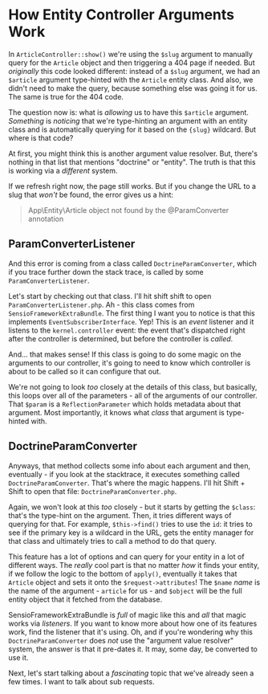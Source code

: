 # How Entity Controller Arguments Work

In `ArticleController::show()` we're using the `$slug` argument to manually query
for the `Article` object and then triggering a 404 page if needed. But
*originally* this code looked different: instead of a `$slug`
argument, we had an `$article` argument type-hinted with the `Article` entity
class. And also, we didn't need to make the query, because something else was
going it for us. The same is true for the 404 code.

The question now is: what is *allowing* us to have this `$article` argument.
*Something* is *noticing* that we're type-hinting an argument with an entity
class and is automatically querying for it based on the `{slug}` wildcard.
But where is that code?

At first, you might think this is another argument value resolver. But, there's
nothing in that list that mentions "doctrine" or "entity". The truth is that
this is working via a *different* system.

If we refresh right now, the page still works. But if you change the URL to a
slug that *won't* be found, the error gives us a hint:

> App\Entity\Article object not found by the @ParamConverter annotation

## ParamConverterListener

And this error is coming from a class called `DoctrineParamConverter`, which if
you trace further down the stack trace, is called by some `ParamConverterListener`.

Let's start by checking out that class. I'll hit shift shift to open
`ParamConverterListener.php`. Ah - this class comes from
`SensioFrameworkExtraBundle`. The first thing I want you to notice is that this
implements `EventSubscriberInterface`. Yep! This is an *event* listener and it
listens to the `kernel.controller` event: the event that's dispatched right after
the controller is determined, but before the controller is *called*.

And... that makes sense! If this class is going to do some magic on the arguments
to our controller, it's going to need to know which controller is about to be
called so it can configure that out.

We're not going to look *too* closely at the details of this class, but basically,
this loops over all of the parameters - all of the arguments of our controller.
That `$param` is a `ReflectionParameter` which holds metadata about that argument.
Most importantly, it knows what *class* that argument is type-hinted with.

## DoctrineParamConverter

Anyways, that method collects some info about each argument and then, eventually -
if you look at the stacktrace, it executes something called
`DoctrineParamConverter`. That's where the magic happens. I'll hit Shift + Shift
to open that file: `DoctrineParamConverter.php`.

Again, we won't look at this *too* closely - but it starts by getting the
`$class`: that's the type-hint on the argument. Then, it tries different ways of
querying for that. For example, `$this->find()` tries to use the `id`: it tries
to see if the primary key is a wildcard in the URL, gets the entity manager for
that class and ultimately tries to call a method to do that query.

This feature has a lot of options and can query for your entity in a lot of
different ways. The *really* cool part is that no matter *how* it finds your
entity, if we follow the logic to the bottom of `apply()`, eventually it takes
that `Article` object and sets it onto the `$request->attributes`! The `$name`
*name* is the name of the argument - `article` for us - and `$object` will be
the full entity object that it fetched from the database.

SensioFrameworkExtraBundle is *full* of magic like this and *all* that magic works
via *listeners*. If you want to know more about how one of its features work,
find the listener that it's using. Oh, and if you're wondering why this
`DoctrineParamConverter` does *not* use the "argument value resolver" system, the
answer is that it pre-dates it. It may, some day, be converted to use it.

Next, let's start talking about a *fascinating* topic that we've already seen
a few times. I want to talk about sub requests.
